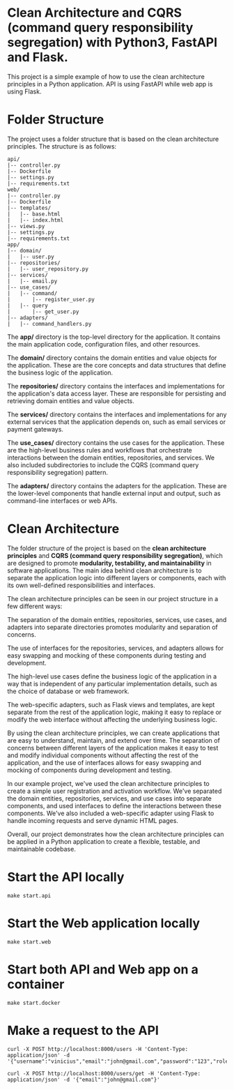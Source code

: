 # Clean Architecture and CQRS (command query responsibility segregation) with Python3, FastAPI and Flask.
This project is a simple example of how to use the clean architecture principles in a Python application.
API is using FastAPI while web app is using Flask.


# Folder Structure
The project uses a folder structure that is based on the clean architecture principles. The structure is as follows:

```
api/
|-- controller.py
|-- Dockerfile
|-- settings.py
|-- requirements.txt
web/
|-- controller.py
|-- Dockerfile
|-- templates/
|   |-- base.html
|   |-- index.html
|-- views.py
|-- settings.py
|-- requirements.txt
app/
|-- domain/
|   |-- user.py
|-- repositories/
|   |-- user_repository.py
|-- services/
|   |-- email.py
|-- use_cases/
|   |-- command/
|       |-- register_user.py
|   |-- query
|       |-- get_user.py
|-- adapters/
|   |-- command_handlers.py
```

The **app/** directory is the top-level directory for the application. It contains the main application code, configuration files, and other resources.

The **domain/** directory contains the domain entities and value objects for the application. These are the core concepts and data structures that define the business logic of the application.

The **repositories/** directory contains the interfaces and implementations for the application's data access layer. These are responsible for persisting and retrieving domain entities and value objects.

The **services/** directory contains the interfaces and implementations for any external services that the application depends on, such as email services or payment gateways.

The **use_cases/** directory contains the use cases for the application. These are the high-level business rules and workflows that orchestrate interactions between the domain entities, repositories, and services. We also included subdirectories to include the CQRS (command query responsibility segregation) pattern.

The **adapters/** directory contains the adapters for the application. These are the lower-level components that handle external input and output, such as command-line interfaces or web APIs.


# Clean Architecture
The folder structure of the project is based on the **clean architecture principles** and **CQRS (command query responsibility segregation)**, which are designed to promote **modularity, testability, and maintainability** in software applications. The main idea behind clean architecture is to separate the application logic into different layers or components, each with its own well-defined responsibilities and interfaces.

The clean architecture principles can be seen in our project structure in a few different ways:

The separation of the domain entities, repositories, services, use cases, and adapters into separate directories promotes modularity and separation of concerns.

The use of interfaces for the repositories, services, and adapters allows for easy swapping and mocking of these components during testing and development.

The high-level use cases define the business logic of the application in a way that is independent of any particular implementation details, such as the choice of database or web framework.

The web-specific adapters, such as Flask views and templates, are kept separate from the rest of the application logic, making it easy to replace or modify the web interface without affecting the underlying business logic.

By using the clean architecture principles, we can create applications that are easy to understand, maintain, and extend over time. The separation of concerns between different layers of the application makes it easy to test and modify individual components without affecting the rest of the application, and the use of interfaces allows for easy swapping and mocking of components during development and testing.

In our example project, we've used the clean architecture principles to create a simple user registration and activation workflow. We've separated the domain entities, repositories, services, and use cases into separate components, and used interfaces to define the interactions between these components. We've also included a web-specific adapter using Flask to handle incoming requests and serve dynamic HTML pages.

Overall, our project demonstrates how the clean architecture principles can be applied in a Python application to create a flexible, testable, and maintainable codebase.


# Start the API locally
```
make start.api
```

# Start the Web application locally
```
make start.web
```

# Start both API and Web app on a container
```
make start.docker
```

# Make a request to the API
```
curl -X POST http://localhost:8000/users -H 'Content-Type: application/json' -d '{"username":"vinicius","email":"john@gmail.com","password":"123","role":"DE"}'
```

```
curl -X POST http://localhost:8000/users/get -H 'Content-Type: application/json' -d '{"email":"john@gmail.com"}'
```
